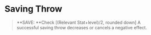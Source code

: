 # Saving Throw

> **SAVE: **Check [(Relevant Stat+level)/2, rounded down] A successful saving throw decreases or cancels a negative effect.

